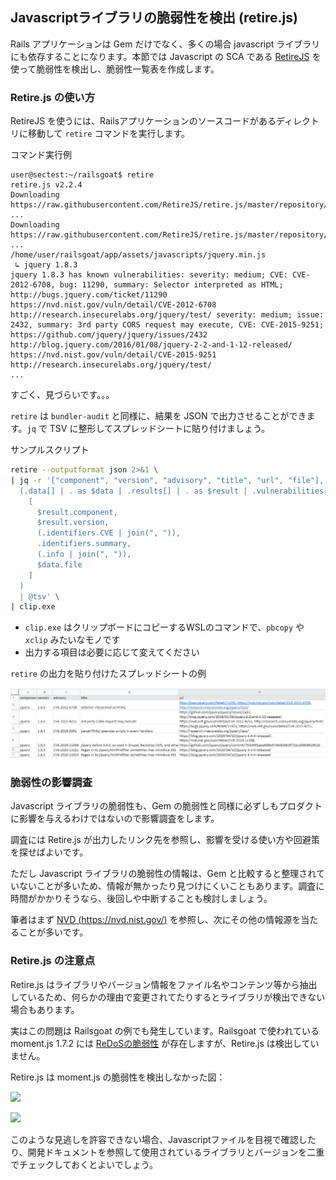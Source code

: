 ## Javascriptライブラリの脆弱性を検出 (retire.js)

Rails アプリケーションは Gem だけでなく、多くの場合 javascript ライブラリにも依存することになります。本節では Javascript の SCA である [RetireJS](https://github.com/retirejs/retire.js/) を使って脆弱性を検出し、脆弱性一覧表を作成します。

### Retire.js の使い方

RetireJS を使うには、Railsアプリケーションのソースコードがあるディレクトリに移動して `retire` コマンドを実行します。

コマンド実行例

```
user@sectest:~/railsgoat$ retire
retire.js v2.2.4
Downloading https://raw.githubusercontent.com/RetireJS/retire.js/master/repository/jsrepository.json ...
Downloading https://raw.githubusercontent.com/RetireJS/retire.js/master/repository/npmrepository.json ...
/home/user/railsgoat/app/assets/javascripts/jquery.min.js
 ↳ jquery 1.8.3
jquery 1.8.3 has known vulnerabilities: severity: medium; CVE: CVE-2012-6708, bug: 11290, summary: Selector interpreted as HTML; http://bugs.jquery.com/ticket/11290 https://nvd.nist.gov/vuln/detail/CVE-2012-6708 http://research.insecurelabs.org/jquery/test/ severity: medium; issue: 2432, summary: 3rd party CORS request may execute, CVE: CVE-2015-9251; https://github.com/jquery/jquery/issues/2432 http://blog.jquery.com/2016/01/08/jquery-2-2-and-1-12-released/ https://nvd.nist.gov/vuln/detail/CVE-2015-9251 http://research.insecurelabs.org/jquery/test/
...
```

すごく、見づらいです。。。

`retire` は `bundler-audit` と同様に、結果を JSON で出力させることができます。`jq` で TSV に整形してスプレッドシートに貼り付けましょう。

サンプルスクリプト

```bash
retire --outputformat json 2>&1 \
| jq -r '["component", "version", "advisory", "title", "url", "file"], 
  (.data[] | . as $data | .results[] | . as $result | .vulnerabilities[] | 
    [
      $result.component,
      $result.version,
      (.identifiers.CVE | join(", ")),
      .identifiers.summary,
      (.info | join(", ")),
      $data.file
    ]
  )
  | @tsv' \
| clip.exe
```

* `clip.exe` はクリップボードにコピーするWSLのコマンドで、`pbcopy` や `xclip` みたいなモノです
* 出力する項目は必要に応じて変えてください

`retire` の出力を貼り付けたスプレッドシートの例

![](images/2021-03-26-20-21-25.png)

### 脆弱性の影響調査

Javascript ライブラリの脆弱性も、Gem の脆弱性と同様に必ずしもプロダクトに影響を与えるわけではないので影響調査をします。

調査には Retire.js が出力したリンク先を参照し、影響を受ける使い方や回避策を探せばよいです。

ただし Javascript ライブラリの脆弱性の情報は、Gem と比較すると整理されていないことが多いため、情報が無かったり見つけにくいこともあります。調査に時間がかかりそうなら、後回しや中断することも検討しましょう。

筆者はまず [NVD (https://nvd.nist.gov/)](https://nvd.nist.gov/) を参照し、次にその他の情報源を当たることが多いです。

### Retire.js の注意点

Retire.js はライブラリやバージョン情報をファイル名やコンテンツ等から抽出しているため、何らかの理由で変更されてたりするとライブラリが検出できない場合もあります。

実はこの問題は Railsgoat の例でも発生しています。Railsgoat で使われている moment.js 1.7.2 には [ReDoSの脆弱性](https://github.com/moment/moment/issues/2936) が存在しますが、Retire.js は検出していません。

Retire.js は moment.js の脆弱性を検出しなかった図：

![](../images/2021-04-06-16-09-16.png)

![](../images/2021-03-26-20-21-25.png)

このような見逃しを許容できない場合、Javascriptファイルを目視で確認したり、開発ドキュメントを参照して使用されているライブラリとバージョンを二重でチェックしておくとよいでしょう。

